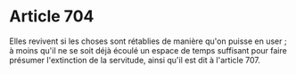 # Article 704

Elles revivent si les choses sont rétablies de manière qu'on puisse en user ; à moins qu'il ne se soit déjà écoulé un espace de temps suffisant pour faire présumer l'extinction de la servitude, ainsi qu'il est dit à l'article 707.
